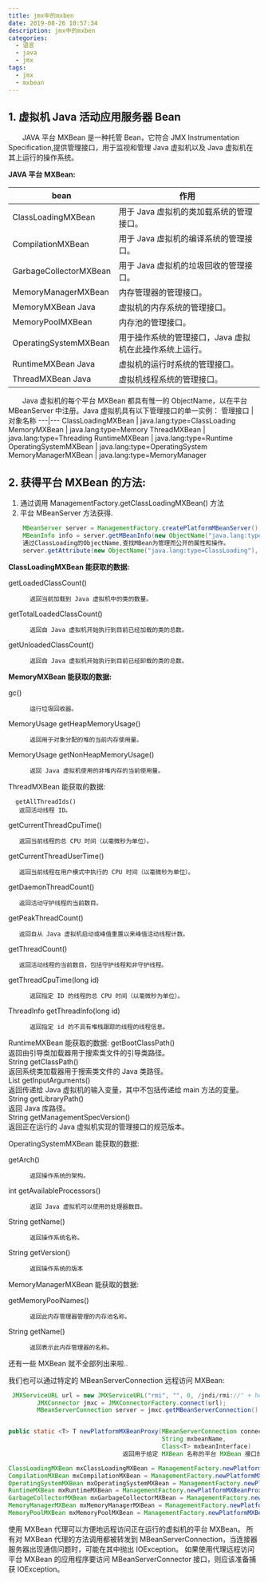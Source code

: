 ```yaml
---
title: jmx中的mxben
date: 2019-08-26 10:57:34
description: jmx中的mxben
categories:
  - 语言
  - java
  - jmx
tags:
  - jmx
  - mxbean
---
```


## 1. 虚拟机 Java 活动应用服务器 Bean

&emsp;&emsp;JAVA 平台 MXBean 是一种托管 Bean，它符合 JMX Instrumentation Specification,提供管理接口，用于监视和管理 Java 虚拟机以及 Java 虚拟机在其上运行的操作系统。

**JAVA 平台 MXBean:**

| bean                   | 作用                                                    |
| ---------------------- | ------------------------------------------------------- |
| ClassLoadingMXBean     | 用于 Java 虚拟机的类加载系统的管理接口。                |
| CompilationMXBean      | 用于 Java 虚拟机的编译系统的管理接口。                  |
| GarbageCollectorMXBean | 用于 Java 虚拟机的垃圾回收的管理接口。                  |
| MemoryManagerMXBean    | 内存管理器的管理接口。                                  |
| MemoryMXBean Java      | 虚拟机的内存系统的管理接口。                            |
| MemoryPoolMXBean       | 内存池的管理接口。                                      |
| OperatingSystemMXBean  | 用于操作系统的管理接口，Java 虚拟机在此操作系统上运行。 |
| RuntimeMXBean Java     | 虚拟机的运行时系统的管理接口。                          |
| ThreadMXBean Java      | 虚拟机线程系统的管理接口。                              |

&emsp;&emsp;Java 虚拟机的每个平台 MXBean 都具有惟一的 ObjectName，以在平台 MBeanServer 中注册。Java 虚拟机具有以下管理接口的单一实例：
管理接口 | 对象名称
---|---
ClassLoadingMXBean | java.lang:type=ClassLoading
MemoryMXBean | java.lang:type=Memory
ThreadMXBean | java.lang:type=Threading
RuntimeMXBean | java.lang:type=Runtime
OperatingSystemMXBean | java.lang:type=OperatingSystem
MemoryManagerMXBean | java.lang:type=MemoryManager

## 2. 获得平台 MXBean 的方法:

1. 通过调用 ManagementFactory.getClassLoadingMXBean() 方法
2. 平台 MBeanServer 方法获得.

```java
    MBeanServer server = ManagementFactory.createPlatformMBeanServer();
    MBeanInfo info = server.getMBeanInfo(new ObjectName("java.lang:type=ClassLoading")); //
    通过ClassLoading的ObjectName,查找MBean为管理而公开的属性和操作。
    server.getAttribute(new ObjectName("java.lang:type=ClassLoading"), "TotalLoadedClassCount")  //返回自 Java 虚拟机开始执行到目前已经加载的类的总数.
```

**ClassLoadingMXBean 能获取的数据:**

getLoadedClassCount()

          返回当前加载到 Java 虚拟机中的类的数量。


getTotalLoadedClassCount()

          返回自 Java 虚拟机开始执行到目前已经加载的类的总数。


getUnloadedClassCount()

          返回自 Java 虚拟机开始执行到目前已经卸载的类的总数。

**MemoryMXBean 能获取的数据:**

gc()

          运行垃圾回收器。


MemoryUsage getHeapMemoryUsage()

          返回用于对象分配的堆的当前内存使用量。


MemoryUsage getNonHeapMemoryUsage()

          返回 Java 虚拟机使用的非堆内存的当前使用量。

ThreadMXBean 能获取的数据:

      getAllThreadIds()
       返回活动线程 ID。


getCurrentThreadCpuTime()

       返回当前线程的总 CPU 时间（以毫微秒为单位）。


getCurrentThreadUserTime()

       返回当前线程在用户模式中执行的 CPU 时间（以毫微秒为单位）。


getDaemonThreadCount()

       返回活动守护线程的当前数目。


getPeakThreadCount()

       返回自从 Java 虚拟机启动或峰值重置以来峰值活动线程计数。


getThreadCount()

       返回活动线程的当前数目，包括守护线程和非守护线程。


getThreadCpuTime(long id)

          返回指定 ID 的线程的总 CPU 时间（以毫微秒为单位）。


ThreadInfo getThreadInfo(long id)

          返回指定 id 的不具有堆栈跟踪的线程的线程信息。



RuntimeMXBean 能获取的数据:
getBootClassPath()  
 返回由引导类加载器用于搜索类文件的引导类路径。  
 String getClassPath()  
 返回系统类加载器用于搜索类文件的 Java 类路径。  
 List<String> getInputArguments()  
 返回传递给 Java 虚拟机的输入变量，其中不包括传递给 main 方法的变量。
String getLibraryPath()  
 返回 Java 库路径。  
 String getManagementSpecVersion()  
 返回正在运行的 Java 虚拟机实现的管理接口的规范版本。  
  
OperatingSystemMXBean 能获取的数据:

getArch()

          返回操作系统的架构。


int getAvailableProcessors()

          返回 Java 虚拟机可以使用的处理器数目。


String getName()

          返回操作系统名称。


String getVersion()

          返回操作系统的版本


MemoryManagerMXBean 能获取的数据:

getMemoryPoolNames()

          返回此内存管理器管理的内存池名称。


String getName()

          返回表示此内存管理器的名称。



还有一些 MXBean 就不全部列出来啦..

我们也可以通过特定的 MBeanServerConnection 远程访问 MXBean:

```java
 JMXServiceURL url = new JMXServiceURL("rmi", "", 0, /jndi/rmi://" + host + ":" + port + "/jmxrmi);
        JMXConnector jmxc = JMXConnectorFactory.connect(url);
        MBeanServerConnection server = jmxc.getMBeanServerConnection();


public static <T> T newPlatformMXBeanProxy(MBeanServerConnection connection,
                                           String mxbeanName,
                                           Class<T> mxbeanInterface)
                                返回用于给定 MXBean 名称的平台 MXBean 接口的代理，以便通过给定 MBeanServerConnection 转发其方法调用。

ClassLoadingMXBean mxClassLoadingMXBean = ManagementFactory.newPlatformMXBeanProxy(mBeanServerConnection, ManagementFactory.CLASS_LOADING_MXBEAN_NAME, ClassLoadingMXBean.class);
CompilationMXBean mxCompilationMXBean = ManagementFactory.newPlatformMXBeanProxy(mBeanServerConnection, ManagementFactory.COMPILATION_MXBEAN_NAME, CompilationMXBean.class);
OperatingSystemMXBean mxOperatingSystemMXBean = ManagementFactory.newPlatformMXBeanProxy(mBeanServerConnection, ManagementFactory.OPERATING_SYSTEM_MXBEAN_NAME, OperatingSystemMXBean.class);
RuntimeMXBean mxRuntimeMXBean = ManagementFactory.newPlatformMXBeanProxy(mBeanServerConnection, ManagementFactory.RUNTIME_MXBEAN_NAME, RuntimeMXBean.class);
GarbageCollectorMXBean mxGarbageCollectorMXBean = ManagementFactory.newPlatformMXBeanProxy(mBeanServerConnection, ManagementFactory.GARBAGE_COLLECTOR_MXBEAN_DOMAIN_TYPE, GarbageCollectorMXBean.class);
MemoryManagerMXBean mxMemoryManagerMXBean = ManagementFactory.newPlatformMXBeanProxy(mBeanServerConnection, ManagementFactory.MEMORY_MANAGER_MXBEAN_DOMAIN_TYPE, MemoryManagerMXBean.class);
MemoryPoolMXBean mxMemoryPoolMXBean = ManagementFactory.newPlatformMXBeanProxy(mBeanServerConnection, ManagementFactory.MEMORY_POOL_MXBEAN_DOMAIN_TYPE, MemoryPoolMXBean.class);
```

使用 MXBean 代理可以方便地远程访问正在运行的虚拟机的平台 MXBean。
所有对 MXBean 代理的方法调用都被转发到 MBeanServerConnection，当连接器服务器出现通信问题时，可能在其中抛出 IOException。
如果使用代理远程访问平台 MXBean 的应用程序要访问 MBeanServerConnector 接口，则应该准备捕获 IOException。
